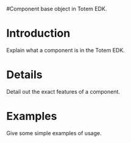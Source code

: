 #Component base object in Totem EDK.

# Introduction #

Explain what a component is in  the Totem EDK.


# Details #

Detail out the exact features of a component.

# Examples #

Give some simple examples of usage.